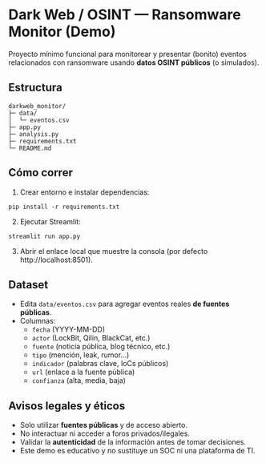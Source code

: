 # Dark Web / OSINT — Ransomware Monitor (Demo)

Proyecto mínimo funcional para monitorear y presentar (bonito) eventos relacionados con ransomware usando **datos OSINT públicos** (o simulados).

## Estructura
```
darkweb_monitor/
├─ data/
│  └─ eventos.csv
├─ app.py
├─ analysis.py
├─ requirements.txt
└─ README.md
```

## Cómo correr
1) Crear entorno e instalar dependencias:
```
pip install -r requirements.txt
```
2) Ejecutar Streamlit:
```
streamlit run app.py
```
3) Abrir el enlace local que muestre la consola (por defecto http://localhost:8501).

## Dataset
- Edita `data/eventos.csv` para agregar eventos reales **de fuentes públicas**.
- Columnas:
  - `fecha` (YYYY-MM-DD)
  - `actor` (LockBit, Qilin, BlackCat, etc.)
  - `fuente` (noticia pública, blog técnico, etc.)
  - `tipo` (mención, leak, rumor...)
  - `indicador` (palabras clave, IoCs públicos)
  - `url` (enlace a la fuente pública)
  - `confianza` (alta, media, baja)

## Avisos legales y éticos
- Solo utilizar **fuentes públicas** y de acceso abierto.
- No interactuar ni acceder a foros privados/ilegales.
- Validar la **autenticidad** de la información antes de tomar decisiones.
- Este demo es educativo y no sustituye un SOC ni una plataforma de TI.
